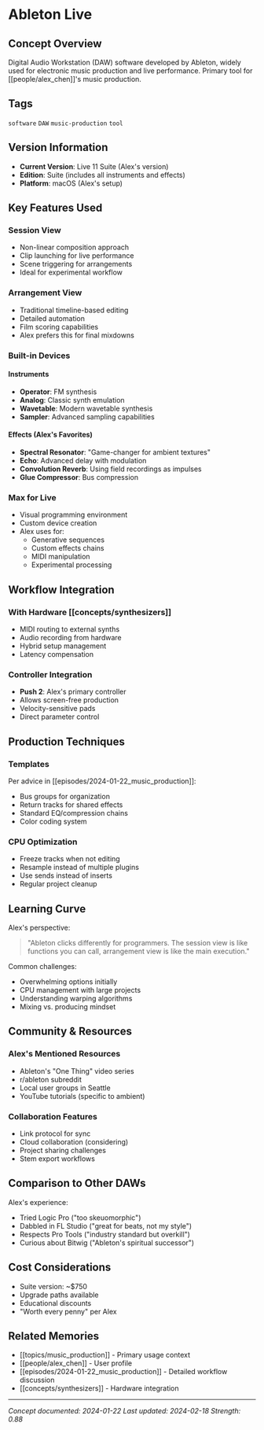 # Ableton Live

## Concept Overview

Digital Audio Workstation (DAW) software developed by Ableton, widely used for electronic music production and live performance. Primary tool for [[people/alex_chen]]'s music production.

## Tags
`software` `DAW` `music-production` `tool`

## Version Information

- **Current Version**: Live 11 Suite (Alex's version)
- **Edition**: Suite (includes all instruments and effects)
- **Platform**: macOS (Alex's setup)

## Key Features Used

### Session View
- Non-linear composition approach
- Clip launching for live performance
- Scene triggering for arrangements
- Ideal for experimental workflow

### Arrangement View
- Traditional timeline-based editing
- Detailed automation
- Film scoring capabilities
- Alex prefers this for final mixdowns

### Built-in Devices

#### Instruments
- **Operator**: FM synthesis
- **Analog**: Classic synth emulation
- **Wavetable**: Modern wavetable synthesis
- **Sampler**: Advanced sampling capabilities

#### Effects (Alex's Favorites)
- **Spectral Resonator**: "Game-changer for ambient textures"
- **Echo**: Advanced delay with modulation
- **Convolution Reverb**: Using field recordings as impulses
- **Glue Compressor**: Bus compression

### Max for Live
- Visual programming environment
- Custom device creation
- Alex uses for:
  - Generative sequences
  - Custom effects chains
  - MIDI manipulation
  - Experimental processing

## Workflow Integration

### With Hardware [[concepts/synthesizers]]
- MIDI routing to external synths
- Audio recording from hardware
- Hybrid setup management
- Latency compensation

### Controller Integration
- **Push 2**: Alex's primary controller
- Allows screen-free production
- Velocity-sensitive pads
- Direct parameter control

## Production Techniques

### Templates
Per advice in [[episodes/2024-01-22_music_production]]:
- Bus groups for organization
- Return tracks for shared effects
- Standard EQ/compression chains
- Color coding system

### CPU Optimization
- Freeze tracks when not editing
- Resample instead of multiple plugins
- Use sends instead of inserts
- Regular project cleanup

## Learning Curve

Alex's perspective:
> "Ableton clicks differently for programmers. The session view is like functions you can call, arrangement view is like the main execution."

Common challenges:
- Overwhelming options initially
- CPU management with large projects
- Understanding warping algorithms
- Mixing vs. producing mindset

## Community & Resources

### Alex's Mentioned Resources
- Ableton's "One Thing" video series
- r/ableton subreddit
- Local user groups in Seattle
- YouTube tutorials (specific to ambient)

### Collaboration Features
- Link protocol for sync
- Cloud collaboration (considering)
- Project sharing challenges
- Stem export workflows

## Comparison to Other DAWs

Alex's experience:
- Tried Logic Pro ("too skeuomorphic")
- Dabbled in FL Studio ("great for beats, not my style")
- Respects Pro Tools ("industry standard but overkill")
- Curious about Bitwig ("Ableton's spiritual successor")

## Cost Considerations

- Suite version: ~$750
- Upgrade paths available
- Educational discounts
- "Worth every penny" per Alex

## Related Memories

- [[topics/music_production]] - Primary usage context
- [[people/alex_chen]] - User profile
- [[episodes/2024-01-22_music_production]] - Detailed workflow discussion
- [[concepts/synthesizers]] - Hardware integration

---
*Concept documented: 2024-01-22*
*Last updated: 2024-02-18*
*Strength: 0.88*